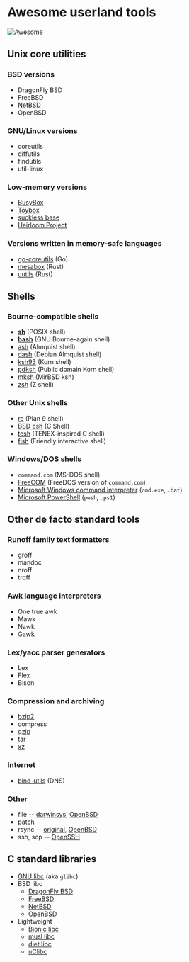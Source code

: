 # Awesome userland tools

[![Awesome](https://awesome.re/badge.svg)](https://awesome.re)

## Unix core utilities

### BSD versions

* DragonFly BSD
* FreeBSD
* NetBSD
* OpenBSD

### GNU/Linux versions

* coreutils
* diffutils
* findutils
* util-linux

### Low-memory versions

* [BusyBox](https://www.busybox.net)
* [Toybox](https://www.landley.net/toybox/)
* [suckless base](https://core.suckless.org/sbase/)
* [Heirloom Project](http://heirloom.sourceforge.net)

### Versions written in memory-safe languages

* [go-coreutils](https://github.com/aisola/go-coreutils) (Go)
* [mesabox](https://github.com/mesalock-linux/mesabox) (Rust)
* [uutils](https://github.com/uutils) (Rust)

## Shells

### Bourne-compatible shells

* [**sh**](https://pubs.opengroup.org/onlinepubs/9699919799/utilities/sh.html) (POSIX shell)
* [**bash**](https://www.gnu.org/software/bash/) (GNU Bourne-again shell)
* [ash](https://www.in-ulm.de/~mascheck/various/ash/) (Almquist shell)
* [dash](http://gondor.apana.org.au/~herbert/dash/) (Debian Almquist shell)
* [ksh93](http://www.kornshell.com/doc/ksh93.html) (Korn shell)
* [pdksh](https://linux.die.net/man/1/pdksh) (Public domain Korn shell)
* [mksh](http://www.mirbsd.org/mksh.htm) (MirBSD ksh)
* [zsh](https://www.zsh.org) (Z shell)

### Other Unix shells

* [rc](http://man.cat-v.org/plan_9/1/rc) (Plan 9 shell)
* [BSD csh](https://en.wikipedia.org/wiki/C_shell) (C Shell)
* [tcsh](https://www.tcsh.org) (TENEX-inspired C shell)
* [fish](https://fishshell.com) (Friendly interactive shell)

### Windows/DOS shells

* `command.com` (MS-DOS shell)
* [FreeCOM](http://wiki.freedos.org/wiki/index.php/FreeCOM) (FreeDOS version of `command.com`)
* [Microsoft Windows command interpreter](https://docs.microsoft.com/en-us/windows-server/administration/windows-commands/cmd) (`cmd.exe`, `.bat`)
* [Microsoft PowerShell](https://docs.microsoft.com/en-us/powershell/) (`pwsh`, `.ps1`)

## Other de facto standard tools

### Runoff family text formatters

* groff
* mandoc
* nroff
* troff

### Awk language interpreters

* One true awk
* Mawk
* Nawk
* Gawk

### Lex/yacc parser generators

* Lex
* Flex
* Bison

### Compression and archiving

* [bzip2](https://sourceware.org/bzip2/)
* compress
* [gzip](http://www.gzip.org)
* tar
* [xz](https://tukaani.org/xz/)

### Internet

* [bind-utils](http://www.linuxfromscratch.org/blfs/view/svn/basicnet/bind-utils.html) (DNS)

### Other

* file -- [darwinsys](https://www.darwinsys.com/file/), [OpenBSD](http://man.openbsd.org/file)
* [patch](https://savannah.gnu.org/projects/patch/)
* rsync -- [original](https://rsync.samba.org), [OpenBSD](https://www.openrsync.org)
* ssh, scp -- [OpenSSH](https://www.openssh.com)

## C standard libraries

* [GNU libc](https://www.gnu.org/software/libc/) (aka `glibc`)
* BSD libc
  * [DragonFly BSD](https://gitweb.dragonflybsd.org/dragonfly.git/tree/HEAD:/lib/libc)
  * [FreeBSD](https://svnweb.freebsd.org/base/head/lib/libc/)
  * [NetBSD](http://cvsweb.netbsd.org/bsdweb.cgi/src/lib/libc/?only_with_tag=MAIN)
  * [OpenBSD](https://cvsweb.openbsd.org/src/lib/libc/)
* Lightweight
  * [Bionic libc](https://android.googlesource.com/platform/bionic/+/master/libc/)
  * [musl libc](https://musl.libc.org)
  * [diet libc](https://www.fefe.de/dietlibc/)
  * [uClibc](https://uclibc.org)
